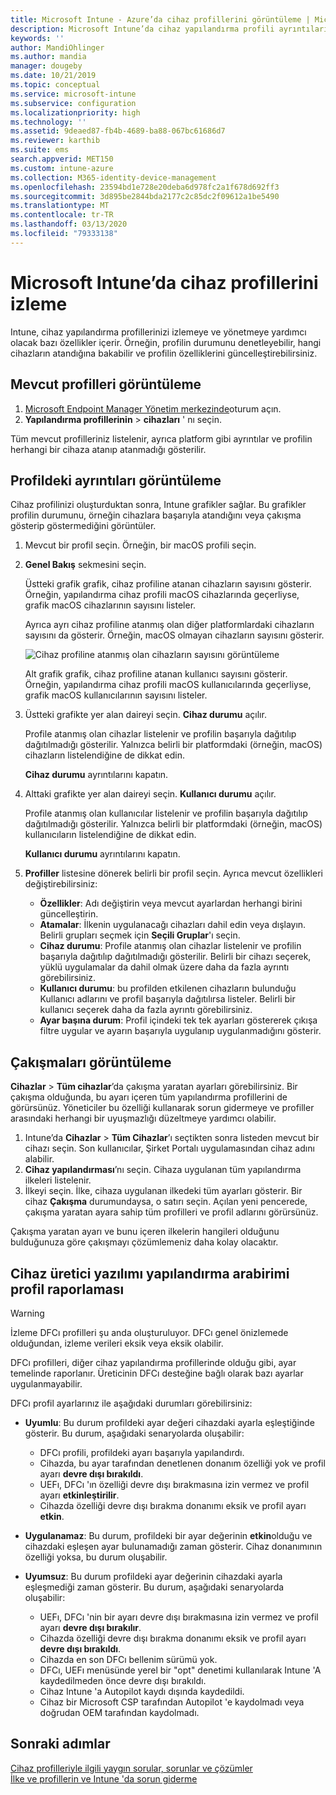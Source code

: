 ```yaml
---
title: Microsoft Intune - Azure’da cihaz profillerini görüntüleme | Microsoft Docs
description: Microsoft Intune’da cihaz yapılandırma profili ayrıntılarını görüntüleyin ve yönetin; ayrıca bir profile atanmış olan cihaz sayısının grafik gösterimine bakın ve hangi cihazların atanmış veya dağıtılmış profilleri olduğunu görün. Çakışan ayarlara sahip profillerde sorun da giderebilirsiniz.
keywords: ''
author: MandiOhlinger
ms.author: mandia
manager: dougeby
ms.date: 10/21/2019
ms.topic: conceptual
ms.service: microsoft-intune
ms.subservice: configuration
ms.localizationpriority: high
ms.technology: ''
ms.assetid: 9deaed87-fb4b-4689-ba88-067bc61686d7
ms.reviewer: karthib
ms.suite: ems
search.appverid: MET150
ms.custom: intune-azure
ms.collection: M365-identity-device-management
ms.openlocfilehash: 23594bd1e728e20deba6d978fc2a1f678d692ff3
ms.sourcegitcommit: 3d895be2844bda2177c2c85dc2f09612a1be5490
ms.translationtype: MT
ms.contentlocale: tr-TR
ms.lasthandoff: 03/13/2020
ms.locfileid: "79333138"
---
```

# <a name="monitor-device-profiles-in-microsoft-intune"></a>Microsoft Intune’da cihaz profillerini izleme



Intune, cihaz yapılandırma profillerinizi izlemeye ve yönetmeye yardımcı olacak bazı özellikler içerir. Örneğin, profilin durumunu denetleyebilir, hangi cihazların atandığına bakabilir ve profilin özelliklerini güncelleştirebilirsiniz.

## <a name="view-existing-profiles"></a>Mevcut profilleri görüntüleme

1. [Microsoft Endpoint Manager Yönetim merkezinde](https://go.microsoft.com/fwlink/?linkid=2109431)oturum açın.
2. **Yapılandırma profillerinin** > **cihazları** ' nı seçin.

Tüm mevcut profilleriniz listelenir, ayrıca platform gibi ayrıntılar ve profilin herhangi bir cihaza atanıp atanmadığı gösterilir.

## <a name="view-details-on-a-profile"></a>Profildeki ayrıntıları görüntüleme

Cihaz profilinizi oluşturduktan sonra, Intune grafikler sağlar. Bu grafikler profilin durumunu, örneğin cihazlara başarıyla atandığını veya çakışma gösterip göstermediğini görüntüler.

1. Mevcut bir profil seçin. Örneğin, bir macOS profili seçin.
2. **Genel Bakış** sekmesini seçin.

    Üstteki grafik grafik, cihaz profiline atanan cihazların sayısını gösterir. Örneğin, yapılandırma cihaz profili macOS cihazlarında geçerliyse, grafik macOS cihazlarının sayısını listeler.

    Ayrıca ayrı cihaz profiline atanmış olan diğer platformlardaki cihazların sayısını da gösterir. Örneğin, macOS olmayan cihazların sayısını gösterir.

    ![Cihaz profiline atanmış olan cihazların sayısını görüntüleme](./media/device-profile-monitor/device-configuration-profile-graphical-chart.png)

    Alt grafik grafik, cihaz profiline atanan kullanıcı sayısını gösterir. Örneğin, yapılandırma cihaz profili macOS kullanıcılarında geçerliyse, grafik macOS kullanıcılarının sayısını listeler.

3. Üstteki grafikte yer alan daireyi seçin. **Cihaz durumu** açılır.

    Profile atanmış olan cihazlar listelenir ve profilin başarıyla dağıtılıp dağıtılmadığı gösterilir. Yalnızca belirli bir platformdaki (örneğin, macOS) cihazların listelendiğine de dikkat edin.

    **Cihaz durumu** ayrıntılarını kapatın.

4. Alttaki grafikte yer alan daireyi seçin. **Kullanıcı durumu** açılır. 

    Profile atanmış olan kullanıcılar listelenir ve profilin başarıyla dağıtılıp dağıtılmadığı gösterilir. Yalnızca belirli bir platformdaki (örneğin, macOS) kullanıcıların listelendiğine de dikkat edin.

    **Kullanıcı durumu** ayrıntılarını kapatın.

5. **Profiller** listesine dönerek belirli bir profil seçin. Ayrıca mevcut özellikleri değiştirebilirsiniz:
    - **Özellikler**: Adı değiştirin veya mevcut ayarlardan herhangi birini güncelleştirin.
    - **Atamalar**: İlkenin uygulanacağı cihazları dahil edin veya dışlayın. Belirli grupları seçmek için **Seçili Gruplar**'ı seçin.
    - **Cihaz durumu**: Profile atanmış olan cihazlar listelenir ve profilin başarıyla dağıtılıp dağıtılmadığı gösterilir. Belirli bir cihazı seçerek, yüklü uygulamalar da dahil olmak üzere daha da fazla ayrıntı görebilirsiniz.
    - **Kullanıcı durumu**: bu profilden etkilenen cihazların bulunduğu Kullanıcı adlarını ve profil başarıyla dağıtılırsa listeler. Belirli bir kullanıcı seçerek daha da fazla ayrıntı görebilirsiniz.
    - **Ayar başına durum**: Profil içindeki tek tek ayarları göstererek çıkışa filtre uygular ve ayarın başarıyla uygulanıp uygulanmadığını gösterir.

## <a name="view-conflicts"></a>Çakışmaları görüntüleme

**Cihazlar** > **Tüm cihazlar**’da çakışma yaratan ayarları görebilirsiniz. Bir çakışma olduğunda, bu ayarı içeren tüm yapılandırma profillerini de görürsünüz. Yöneticiler bu özelliği kullanarak sorun gidermeye ve profiller arasındaki herhangi bir uyuşmazlığı düzeltmeye yardımcı olabilir.

1. Intune’da **Cihazlar** > **Tüm Cihazlar**’ı seçtikten sonra listeden mevcut bir cihazı seçin. Son kullanıcılar, Şirket Portalı uygulamasından cihaz adını alabilir.
2. **Cihaz yapılandırması**’nı seçin. Cihaza uygulanan tüm yapılandırma ilkeleri listelenir.
3. İlkeyi seçin. İlke, cihaza uygulanan ilkedeki tüm ayarları gösterir. Bir cihaz **Çakışma** durumundaysa, o satırı seçin. Açılan yeni pencerede, çakışma yaratan ayara sahip tüm profilleri ve profil adlarını görürsünüz.

Çakışma yaratan ayarı ve bunu içeren ilkelerin hangileri olduğunu bulduğunuza göre çakışmayı çözümlemeniz daha kolay olacaktır. 

## <a name="device-firmware-configuration-interface-profile-reporting"></a>Cihaz üretici yazılımı yapılandırma arabirimi profil raporlaması

> [!WARNING]
> İzleme DFCı profilleri şu anda oluşturuluyor. DFCı genel önizlemede olduğundan, izleme verileri eksik veya eksik olabilir.

DFCı profilleri, diğer cihaz yapılandırma profillerinde olduğu gibi, ayar temelinde raporlanır. Üreticinin DFCı desteğine bağlı olarak bazı ayarlar uygulanmayabilir.

DFCı profil ayarlarınız ile aşağıdaki durumları görebilirsiniz:

- **Uyumlu**: Bu durum profildeki ayar değeri cihazdaki ayarla eşleştiğinde gösterir. Bu durum, aşağıdaki senaryolarda oluşabilir:

  - DFCı profili, profildeki ayarı başarıyla yapılandırdı.
  - Cihazda, bu ayar tarafından denetlenen donanım özelliği yok ve profil ayarı **devre dışı bırakıldı**.
  - UEFı, DFCı 'ın özelliği devre dışı bırakmasına izin vermez ve profil ayarı **etkinleştirilir**.
  - Cihazda özelliği devre dışı bırakma donanımı eksik ve profil ayarı **etkin**.

- **Uygulanamaz**: Bu durum, profildeki bir ayar değerinin **etkin**olduğu ve cihazdaki eşleşen ayar bulunamadığı zaman gösterir. Cihaz donanımının özelliği yoksa, bu durum oluşabilir.

- **Uyumsuz**: Bu durum profildeki ayar değerinin cihazdaki ayarla eşleşmediği zaman gösterir. Bu durum, aşağıdaki senaryolarda oluşabilir:

  - UEFı, DFCı 'nin bir ayarı devre dışı bırakmasına izin vermez ve profil ayarı **devre dışı bırakılır**.
  - Cihazda özelliği devre dışı bırakma donanımı eksik ve profil ayarı **devre dışı bırakıldı**.
  - Cihazda en son DFCı bellenim sürümü yok.
  - DFCı, UEFı menüsünde yerel bir "opt" denetimi kullanılarak Intune 'A kaydedilmeden önce devre dışı bırakıldı.
  - Cihaz Intune 'a Autopilot kaydı dışında kaydedildi.
  - Cihaz bir Microsoft CSP tarafından Autopilot 'e kaydolmadı veya doğrudan OEM tarafından kaydolmadı.

## <a name="next-steps"></a>Sonraki adımlar

[Cihaz profilleriyle ilgili yaygın sorular, sorunlar ve çözümler](device-profile-troubleshoot.md)  
[İlke ve profillerin ve Intune 'da sorun giderme](troubleshoot-policies-in-microsoft-intune.md)
